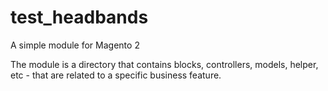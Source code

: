 # test_headbands
A simple module for Magento 2

The module is a directory that contains blocks, controllers, models, helper, etc - that are related to a specific business feature.
